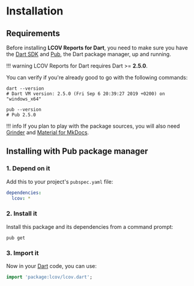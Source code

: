 # Installation

## Requirements
Before installing **LCOV Reports for Dart**, you need to make sure you have the [Dart SDK](https://dart.dev/tools/sdk)
and [Pub](https://dart.dev/tools/pub/cmd), the Dart package manager, up and running.

!!! warning
    LCOV Reports for Dart requires Dart >= **2.5.0**.

You can verify if you're already good to go with the following commands:

```shell
dart --version
# Dart VM version: 2.5.0 (Fri Sep 6 20:39:27 2019 +0200) on "windows_x64"

pub --version
# Pub 2.5.0
```

!!! info
    If you plan to play with the package sources, you will also need
    [Grinder](https://google.github.io/grinder.dart) and [Material for MkDocs](https://squidfunk.github.io/mkdocs-material).

## Installing with Pub package manager

### 1. Depend on it
Add this to your project's `pubspec.yaml` file:

```yaml
dependencies:
  lcov: *
```

### 2. Install it
Install this package and its dependencies from a command prompt:

```shell
pub get
```

### 3. Import it
Now in your [Dart](https://dart.dev) code, you can use:

```dart
import 'package:lcov/lcov.dart';
```
